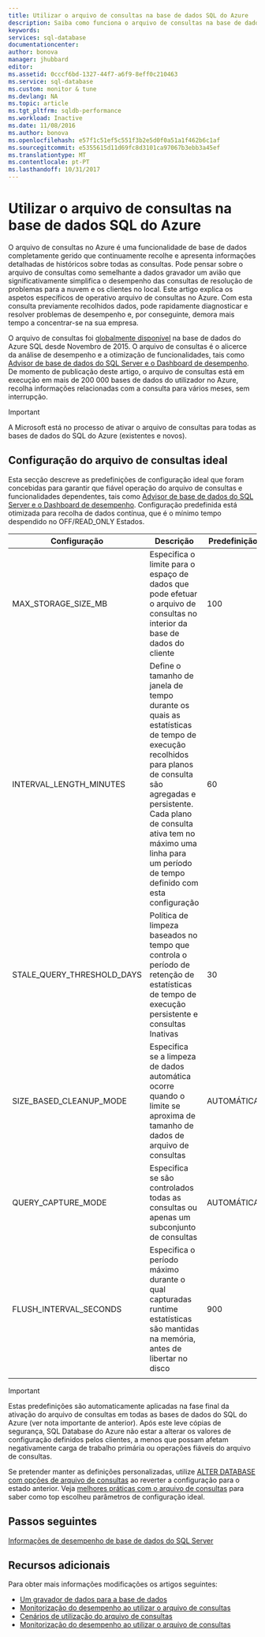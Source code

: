 ```yaml
---
title: Utilizar o arquivo de consultas na base de dados SQL do Azure
description: Saiba como funciona o arquivo de consultas na base de dados do Azure SQL
keywords: 
services: sql-database
documentationcenter: 
author: bonova
manager: jhubbard
editor: 
ms.assetid: 0cccf6bd-1327-44f7-a6f9-8eff0c210463
ms.service: sql-database
ms.custom: monitor & tune
ms.devlang: NA
ms.topic: article
ms.tgt_pltfrm: sqldb-performance
ms.workload: Inactive
ms.date: 11/08/2016
ms.author: bonova
ms.openlocfilehash: e57f1c51ef5c551f3b2e5d0f0a51a1f462b6c1af
ms.sourcegitcommit: e5355615d11d69fc8d3101ca97067b3ebb3a45ef
ms.translationtype: MT
ms.contentlocale: pt-PT
ms.lasthandoff: 10/31/2017
---
```

# <a name="operating-the-query-store-in-azure-sql-database"></a>Utilizar o arquivo de consultas na base de dados SQL do Azure
O arquivo de consultas no Azure é uma funcionalidade de base de dados completamente gerido que continuamente recolhe e apresenta informações detalhadas de históricos sobre todas as consultas. Pode pensar sobre o arquivo de consultas como semelhante a dados gravador um avião que significativamente simplifica o desempenho das consultas de resolução de problemas para a nuvem e os clientes no local. Este artigo explica os aspetos específicos de operativo arquivo de consultas no Azure. Com esta consulta previamente recolhidos dados, pode rapidamente diagnosticar e resolver problemas de desempenho e, por conseguinte, demora mais tempo a concentrar-se na sua empresa. 

O arquivo de consultas foi [globalmente disponível](https://azure.microsoft.com/updates/general-availability-azure-sql-database-query-store/) na base de dados do Azure SQL desde Novembro de 2015. O arquivo de consultas é o alicerce da análise de desempenho e a otimização de funcionalidades, tais como [Advisor de base de dados do SQL Server e o Dashboard de desempenho](https://azure.microsoft.com/updates/sqldatabaseadvisorga/). De momento de publicação deste artigo, o arquivo de consultas está em execução em mais de 200 000 bases de dados do utilizador no Azure, recolha informações relacionadas com a consulta para vários meses, sem interrupção.

> [!IMPORTANT]
> A Microsoft está no processo de ativar o arquivo de consultas para todas as bases de dados do SQL do Azure (existentes e novos). 
> 
> 

## <a name="optimal-query-store-configuration"></a>Configuração do arquivo de consultas ideal
Esta secção descreve as predefinições de configuração ideal que foram concebidas para garantir que fiável operação do arquivo de consultas e funcionalidades dependentes, tais como [Advisor de base de dados do SQL Server e o Dashboard de desempenho](https://azure.microsoft.com/updates/sqldatabaseadvisorga/). Configuração predefinida está otimizada para recolha de dados contínua, que é o mínimo tempo despendido no OFF/READ_ONLY Estados.

| Configuração | Descrição | Predefinição | Comentário |
| --- | --- | --- | --- |
| MAX_STORAGE_SIZE_MB |Especifica o limite para o espaço de dados que pode efetuar o arquivo de consultas no interior da base de dados do cliente |100 |Imposto para novas bases de dados |
| INTERVAL_LENGTH_MINUTES |Define o tamanho de janela de tempo durante os quais as estatísticas de tempo de execução recolhidos para planos de consulta são agregadas e persistente. Cada plano de consulta ativa tem no máximo uma linha para um período de tempo definido com esta configuração |60 |Imposto para novas bases de dados |
| STALE_QUERY_THRESHOLD_DAYS |Política de limpeza baseados no tempo que controla o período de retenção de estatísticas de tempo de execução persistente e consultas Inativas |30 |Imposto para novas bases de dados e bases de dados com predefinido anterior (367) |
| SIZE_BASED_CLEANUP_MODE |Especifica se a limpeza de dados automática ocorre quando o limite se aproxima de tamanho de dados de arquivo de consultas |AUTOMÁTICA |Imposto para todas as bases de dados |
| QUERY_CAPTURE_MODE |Especifica se são controlados todas as consultas ou apenas um subconjunto de consultas |AUTOMÁTICA |Imposto para todas as bases de dados |
| FLUSH_INTERVAL_SECONDS |Especifica o período máximo durante o qual capturadas runtime estatísticas são mantidas na memória, antes de libertar no disco |900 |Imposto para novas bases de dados |
|  | | | |

> [!IMPORTANT]
> Estas predefinições são automaticamente aplicadas na fase final da ativação do arquivo de consultas em todas as bases de dados do SQL do Azure (ver nota importante de anterior). Após este leve cópias de segurança, SQL Database do Azure não estar a alterar os valores de configuração definidos pelos clientes, a menos que possam afetam negativamente carga de trabalho primária ou operações fiáveis do arquivo de consultas.
> 
> 

Se pretender manter as definições personalizadas, utilize [ALTER DATABASE com opções de arquivo de consultas](https://msdn.microsoft.com/library/bb522682.aspx) ao reverter a configuração para o estado anterior. Veja [melhores práticas com o arquivo de consultas](https://msdn.microsoft.com/library/mt604821.aspx) para saber como top escolheu parâmetros de configuração ideal.

## <a name="next-steps"></a>Passos seguintes
[Informações de desempenho de base de dados do SQL Server](sql-database-performance.md)

## <a name="additional-resources"></a>Recursos adicionais
Para obter mais informações modificações os artigos seguintes:

* [Um gravador de dados para a base de dados](https://azure.microsoft.com/blog/query-store-a-flight-data-recorder-for-your-database) 
* [Monitorização do desempenho ao utilizar o arquivo de consultas](https://msdn.microsoft.com/library/dn817826.aspx)
* [Cenários de utilização do arquivo de consultas](https://msdn.microsoft.com/library/mt614796.aspx)
* [Monitorização do desempenho ao utilizar o arquivo de consultas](https://msdn.microsoft.com/library/dn817826.aspx) 

